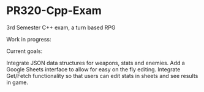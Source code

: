 # PR320-Cpp-Exam
3rd Semester C++ exam, a turn based RPG

Work in progress:

Current goals:

Integrate JSON data structures for weapons, stats and enemies.
Add a Google Sheets interface to allow for easy on the fly editing.
Integrate Get/Fetch functionality so that users can edit stats in sheets
and see results in game.
